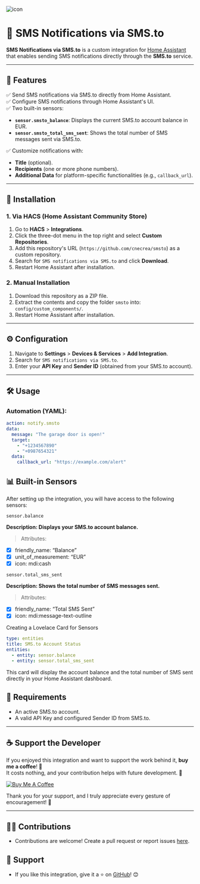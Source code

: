 ![icon](https://github.com/user-attachments/assets/a489906a-98ae-466e-962f-744a6cc497ae)

# 📲 SMS Notifications via SMS.to

**SMS Notifications via SMS.to** is a custom integration for [Home Assistant](https://www.home-assistant.io/) that enables sending SMS notifications directly through the **SMS.to** service.

---

## 🔧 Features

✅ Send SMS notifications via SMS.to directly from Home Assistant.  
✅ Configure SMS notifications through Home Assistant's UI.  
✅ Two built-in sensors:  
   - **`sensor.smsto_balance`**: Displays the current SMS.to account balance in EUR.  
   - **`sensor.smsto_total_sms_sent`**: Shows the total number of SMS messages sent via SMS.to.

✅ Customize notifications with:  
   - **Title** (optional).  
   - **Recipients** (one or more phone numbers).  
   - **Additional Data** for platform-specific functionalities (e.g., `callback_url`).  

---

## 🚀 Installation

### 1. Via HACS (Home Assistant Community Store)

1. Go to **HACS** > **Integrations**.
2. Click the three-dot menu in the top right and select **Custom Repositories**.
3. Add this repository's URL (`https://github.com/cnecrea/smsto`) as a custom repository.
4. Search for `SMS notifications via SMS.to` and click **Download**.
5. Restart Home Assistant after installation.

### 2. Manual Installation

1. Download this repository as a ZIP file.
2. Extract the contents and copy the folder `smsto` into:  
   `config/custom_components/`.
3. Restart Home Assistant after installation.

---

## ⚙️ Configuration

1. Navigate to **Settings** > **Devices & Services** > **Add Integration**.  
2. Search for `SMS notifications via SMS.to`.  
3. Enter your **API Key** and **Sender ID** (obtained from your SMS.to account).  

---

## 🛠️ Usage

### Automation (YAML):

```yaml
action: notify.smsto
data:
  message: "The garage door is open!"
  target:
    - "+1234567890"
    - "+0987654321"
  data:
    callback_url: "https://example.com/alert"
```

## 📊 Built-in Sensors

After setting up the integration, you will have access to the following sensors:

`sensor.balance`

**Description: Displays your SMS.to account balance.**
> Attributes:
- [x] friendly_name: “Balance”
- [x] unit_of_measurement: “EUR”
- [x] icon: mdi:cash

`sensor.total_sms_sent`

**Description: Shows the total number of SMS messages sent.**
> Attributes:
- [x] friendly_name: “Total SMS Sent”
- [x] icon: mdi:message-text-outline

Creating a Lovelace Card for Sensors
```yaml
type: entities
title: SMS.to Account Status
entities:
  - entity: sensor.balance
  - entity: sensor.total_sms_sent
```
This card will display the account balance and the total number of SMS sent directly in your Home Assistant dashboard.

## 🔑 Requirements
- An active SMS.to account. 
- A valid API Key and configured Sender ID from SMS.to. 

---
## ☕ Support the Developer

If you enjoyed this integration and want to support the work behind it, **buy me a coffee**! 🫶  
It costs nothing, and your contribution helps with future development. 🙌  

[![Buy Me A Coffee](https://img.shields.io/badge/Buy%20Me%20A%20Coffee-Support%20the%20developer-orange?style=for-the-badge&logo=buy-me-a-coffee)](https://www.buymeacoffee.com/cnecrea)

Thank you for your support, and I truly appreciate every gesture of encouragement! 🤗

---


## 🧑‍💻 Contributions
- Contributions are welcome! Create a pull request or report issues [here](https://github.com/cnecrea/smsto/issues).

## 🌟 Support
- If you like this integration, give it a ⭐ on [GitHub](https://github.com/cnecrea/smsto/)! 😊
